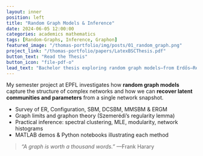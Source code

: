 ```yaml
---
layout: inner
position: left
title: "Random Graph Models & Inference"
date: 2024-06-05 12:00:00
categories: academics mathematics
tags: [Random-Graphs, Inference, Graphon]
featured_image: "/thomas-portfolio/img/posts/01_random_graph.png"
project_link: "/thomas-portfolio/papers/LatexBSCThesis.pdf"
button_text: "Read the Thesis"
button_icon: "file-pdf-o"
lead_text: "Bachelor thesis exploring random graph models—from Erdős–Rényi to SBM—and modern inference techniques."
---
```


My semester project at EPFL investigates how **random graph models** capture the structure of complex networks and how we can **recover latent communities and parameters** from a single network snapshot.

* Survey of ER, Configuration, SBM, DCSBM, MMSBM & ERGM  
* Graph limits and graphon theory (Szemerédi’s regularity lemma)  
* Practical inference: spectral clustering, MLE, modularity, network histograms  
* MATLAB demos & Python notebooks illustrating each method  

> *“A graph is worth a thousand words.”* —Frank Harary  